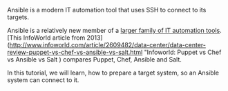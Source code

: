 Ansible is a modern IT automation tool that uses SSH to connect to its targets. 

Ansible is a relatively new member of a [larger family of IT automation tools](https://en.wikipedia.org/wiki/Comparison_of_open-source_configuration_management_software "Wikipedia: Config Management"). [This InfoWorld article from 2013](http://www.infoworld.com/article/2609482/data-center/data-center-review-puppet-vs-chef-vs-ansible-vs-salt.html "Infoworld: Puppet vs Chef vs Ansible vs Salt ) compares Puppet, Chef, Ansible and Salt.

In this tutorial, we will learn, how to prepare a target system, so an Ansible system can connect to it.
